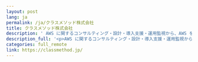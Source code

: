 ```yaml
---
layout: post
lang: ja
permalink: /ja/クラスメソッド株式会社
title: クラスメソッド株式会社
description: ' AWS に関するコンサルティング・設計・導入支援・運用監視から、AWS を使ったビッグデータ基盤構築・モバイルアプリ開発・IoT ソリューション提供を展開する会社。Developers.io の運営 '
description_full: '<p>AWS に関するコンサルティング・設計・導入支援・運用監視から、AWS を使ったビッグデータ基盤構築・モバイルアプリ開発・IoT ソリューション提供を展開する会社。<a href="https://dev.classmethod.jp/">Developers.io</a> の運営</p>'
categories: full_remote
link: https://classmethod.jp/
---
```

